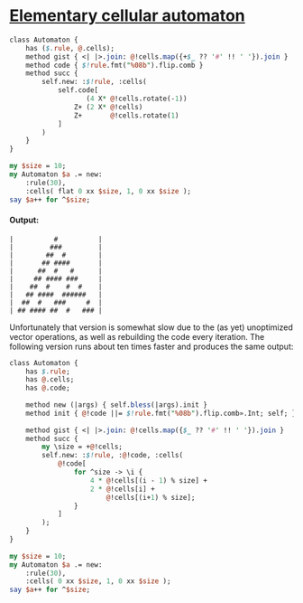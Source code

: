 [1]: http://rosettacode.org/wiki/Elementary_cellular_automaton

# [Elementary cellular automaton][1]

```perl
class Automaton {
    has ($.rule, @.cells);
    method gist { <| |>.join: @!cells.map({+$_ ?? '#' !! ' '}).join }
    method code { $!rule.fmt("%08b").flip.comb }
    method succ {
        self.new: :$!rule, :cells(
            self.code[
                   (4 X* @!cells.rotate(-1))
                Z+ (2 X* @!cells)
                Z+       @!cells.rotate(1)
            ]
        )
    }
}
 
my $size = 10;
my Automaton $a .= new:
    :rule(30),
    :cells( flat 0 xx $size, 1, 0 xx $size );
say $a++ for ^$size;
```

#### Output:
```
|          #          |
|         ###         |
|        ##  #        |
|       ## ####       |
|      ##  #   #      |
|     ## #### ###     |
|    ##  #    #  #    |
|   ## ####  ######   |
|  ##  #   ###     #  |
| ## #### ##  #   ### |
```


Unfortunately that version is somewhat slow due to the (as yet) unoptimized vector operations, as well as rebuilding the code every iteration. The following version runs about ten times faster and produces the same output:

```perl
class Automaton {
    has $.rule;
    has @.cells;
    has @.code;
 
    method new (|args) { self.bless(|args).init }
    method init { @!code ||= $!rule.fmt("%08b").flip.comb».Int; self; }
 
    method gist { <| |>.join: @!cells.map({$_ ?? '#' !! ' '}).join }
    method succ {
        my \size = +@!cells;
        self.new: :$!rule, :@!code, :cells(
            @!code[
                for ^size -> \i {
                    4 * @!cells[(i - 1) % size] +
                    2 * @!cells[i] +
                        @!cells[(i+1) % size];
                }
            ]
        );
    }
}
 
my $size = 10;
my Automaton $a .= new:
    :rule(30),
    :cells( 0 xx $size, 1, 0 xx $size );
say $a++ for ^$size;
```